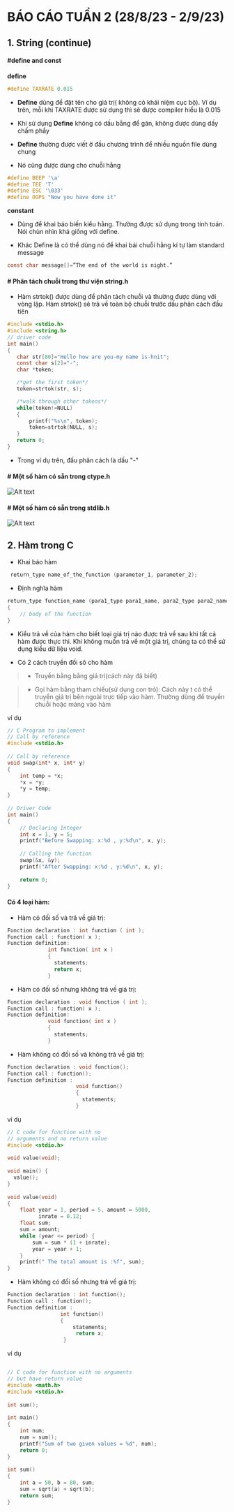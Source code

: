 # BÁO CÁO TUẦN 2 (28/8/23 - 2/9/23)

## 1. String (continue)

#### #define and const

**define**

```C
#define TAXRATE 0.015
```

- **Define** dùng để đặt tên cho giá trị( không có khái niệm cục bộ). Ví dụ trên, mỗi khi TAXRATE được sử dụng thì sẽ được compiler hiểu là 0.015

- Khi sử dụng **Define** không có dấu bằng để gán, không được dùng dấy chấm phẩy

- **Define** thường được viết ở đầu chương trình để nhiều nguồn file dùng chung

- Nó cũng được dùng cho chuỗi hằng
```C
#define BEEP '\a'
#define TEE 'T'
#define ESC '\033'
#define OOPS "Now you have done it"
```
**constant**

- Dùng để khai báo biến kiểu hằng. Thường được sử dụng trong tính toán. Nói chùn nhìn khá giống với define.

- Khác Define là có thể dùng nó để khai bái chuỗi hằng kí tự làm standard message
```C
const char message[]=”The end of the world is night.”
```

#### # Phân tách chuỗi trong thư viện string.h

- Hàm strtok() được dùng để phân tách chuỗi và thường được dùng với vòng lặp. Hàm strtok() sẽ trả về toàn bộ chuỗi trước dấu phân cách đầu tiên
 ```C
#include <stdio.h>
#include <string.h>
// driver code
int main()
{
	char str[80]="Hello how are you-my name is-hnit";
	const char s[2]="-";
	char *token;

	/*get the first token*/
	token=strtok(str, s);

	/*walk through other tokens*/
	while(token!=NULL)
	{
		printf("%s\n", token);
		token=strtok(NULL, s);
	}
	return 0;
}
```
- Trong ví dụ trên, đấu phân cách là dấu "-"

#### # Một số hàm có sẵn trong ctype.h

![Alt text](image.png)

#### #  Một số hàm có sẵn trong stdlib.h
![Alt text](image-1.png)

## 2. Hàm trong C

- Khai báo hàm 

```C
 return_type name_of_the_function (parameter_1, parameter_2);
 ```
- Định nghĩa hàm
```C
return_type function_name (para1_type para1_name, para2_type para2_name)
{
    // body of the function
}
```
- Kiểu trả về của hàm cho biết loại giá trị nào được trả về sau khi tất cả hàm được thực thi. Khi không muốn trả về một giá trị, chúng ta có thể sử dụng kiểu dữ liệu void.

- Có 2 cách truyền đối sô cho hàm
>- Truyền bằng bằng giá trị(cách này đã biết) 

>- Gọi hàm bằng tham chiếu(sử dụng con trỏ): Cách này t có thể truyền giá trị bên ngoài trực tiếp vào hàm. Thường dùng để truyền chuỗi hoặc mảng vào hàm

ví dụ
```C
// C Program to implement
// Call by reference
#include <stdio.h>
  
// Call by reference
void swap(int* x, int* y)
{
    int temp = *x;
    *x = *y;
    *y = temp;
}
  
// Driver Code
int main()
{
    // Declaring Integer
    int x = 1, y = 5;
    printf("Before Swapping: x:%d , y:%d\n", x, y);
  
    // Calling the function
    swap(&x, &y);
    printf("After Swapping: x:%d , y:%d\n", x, y);
  
    return 0;
}
```
#### Có 4 loại hàm:

- Hàm có đối số và trả về giá trị:

```C
Function declaration : int function ( int );
Function call : function( x );
Function definition:
             int function( int x )
             {
               statements;
               return x;
             }   
```    
- Hàm có đối số nhưng không trả về giá trị:

```C
Function declaration : void function ( int );
Function call : function( x );
Function definition:
             void function( int x )
             {
               statements;
             }
```

- Hàm không có đối số và không trả về giá trị:

```C
Function declaration : void function();
Function call : function();
Function definition :
                      void function()
                      {
                        statements;
                      }
```
ví dụ
```C
// C code for function with no
// arguments and no return value
#include <stdio.h>
  
void value(void);
  
void main() { 
  value(); 
}
  
void value(void)
{
    float year = 1, period = 5, amount = 5000,
          inrate = 0.12;
    float sum;
    sum = amount;
    while (year <= period) {
        sum = sum * (1 + inrate);
        year = year + 1;
    }
    printf(" The total amount is :%f", sum);
}
```
- Hàm không có đối số nhưng trả về giá trị:

```C
Function declaration : int function();
Function call : function();
Function definition :
                 int function()
                 {
                     statements;
                      return x;
                  }
```
ví dụ
```C

// C code for function with no arguments
// but have return value
#include <math.h>
#include <stdio.h>
  
int sum();
  
int main()
{
    int num;
    num = sum();
    printf("Sum of two given values = %d", num);
    return 0;
}
  
int sum()
{
    int a = 50, b = 80, sum;
    sum = sqrt(a) + sqrt(b);
    return sum;
}
```

